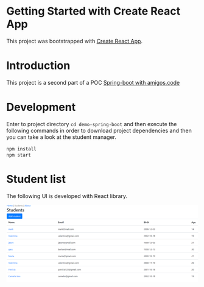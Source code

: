 # Getting Started with Create React App

This project was bootstrapped with [Create React App](https://github.com/facebook/create-react-app).

# Introduction

This project is a second part of a POC [Spring-boot with amigos.code](https://github.com/pattyt0/springBootMiniDemo)

# Development

Enter to project directory `cd demo-spring-boot` and then execute the following commands in order to download project dependencies and then you can take a look at the student manager.

```shell
npm install
npm start
```

# Student list

The following UI is developed with React library.

![Student Manager UI](/studentManager.png)
